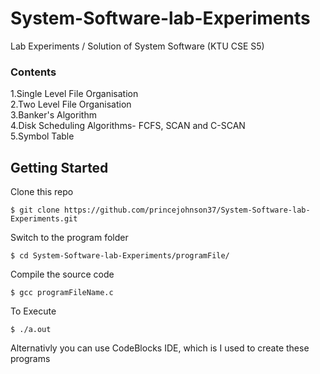 # System-Software-lab-Experiments
Lab Experiments / Solution of System Software (KTU CSE S5)  <br>

<h3>Contents<br></h3>
1.Single Level File Organisation<br>
2.Two Level File Organisation <br>
3.Banker's Algorithm <br>
4.Disk Scheduling Algorithms- FCFS, SCAN and C-SCAN <br>
5.Symbol Table <br>






## Getting Started

Clone this repo
```
$ git clone https://github.com/princejohnson37/System-Software-lab-Experiments.git
```
Switch to the program folder
```
$ cd System-Software-lab-Experiments/programFile/
```
Compile the source code
```
$ gcc programFileName.c
```
To Execute
``` 
$ ./a.out
```

Alternativly you can use CodeBlocks IDE, which is I used to create these programs

